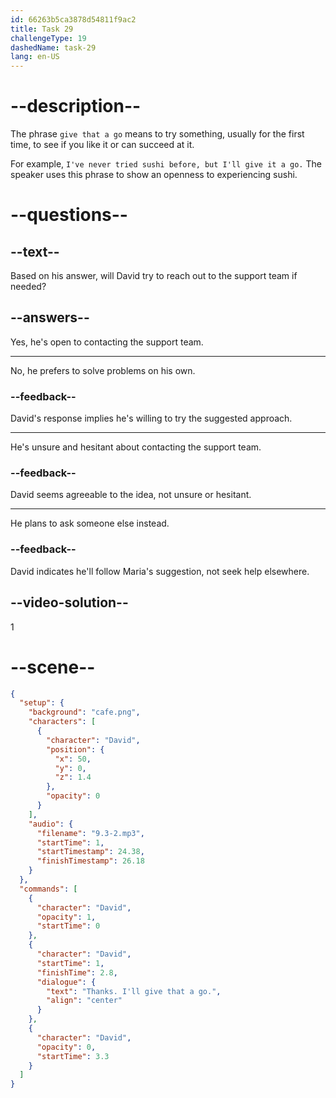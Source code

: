 ```yaml
---
id: 66263b5ca3878d54811f9ac2
title: Task 29
challengeType: 19
dashedName: task-29
lang: en-US
---
```


<!-- (Audio) David: Thanks! I'll give that a go. -->

# --description--

The phrase `give that a go` means to try something, usually for the first time, to see if you like it or can succeed at it.

For example, `I've never tried sushi before, but I'll give it a go.` The speaker uses this phrase to show an openness to experiencing sushi.

# --questions--

## --text--

Based on his answer, will David try to reach out to the support team if needed?

## --answers--

Yes, he's open to contacting the support team.

---

No, he prefers to solve problems on his own.

### --feedback--

David's response implies he's willing to try the suggested approach.

---

He's unsure and hesitant about contacting the support team.

### --feedback--

David seems agreeable to the idea, not unsure or hesitant.

---

He plans to ask someone else instead.

### --feedback--

David indicates he'll follow Maria's suggestion, not seek help elsewhere.

## --video-solution--

1

# --scene--

```json
{
  "setup": {
    "background": "cafe.png",
    "characters": [
      {
        "character": "David",
        "position": {
          "x": 50,
          "y": 0,
          "z": 1.4
        },
        "opacity": 0
      }
    ],
    "audio": {
      "filename": "9.3-2.mp3",
      "startTime": 1,
      "startTimestamp": 24.38,
      "finishTimestamp": 26.18
    }
  },
  "commands": [
    {
      "character": "David",
      "opacity": 1,
      "startTime": 0
    },
    {
      "character": "David",
      "startTime": 1,
      "finishTime": 2.8,
      "dialogue": {
        "text": "Thanks. I'll give that a go.",
        "align": "center"
      }
    },
    {
      "character": "David",
      "opacity": 0,
      "startTime": 3.3
    }
  ]
}
```
